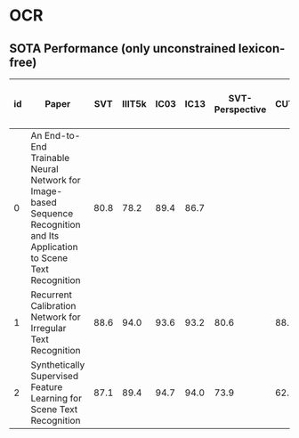 # OCR
## SOTA Performance (only unconstrained lexicon-free)
| id | Paper | SVT | IIIT5k | IC03 | IC13 | SVT-Perspective | CUTE80 | IC15 | Total-Text (multi-oriented) | Total-Text (curved) | 
| --- | --- | --- | --- |--- |--- |--- |--- |--- |--- |--- |
| 0 | An End-to-End Trainable Neural Network for Image-based Sequence Recognition and Its Application to Scene Text Recognition | 80.8 |  78.2 | 89.4 |  86.7 |
| 1 |  Recurrent Calibration Network for Irregular Text Recognition | 88.6 | 94.0 | 93.6 | 93.2 | 80.6 | 88.5 | 77.1 | 76.3 | 66.7 |
| 2 | Synthetically Supervised Feature Learning for Scene Text Recognition | 87.1 | 89.4 | 94.7 | 94.0 | 73.9 | 62.5 |
